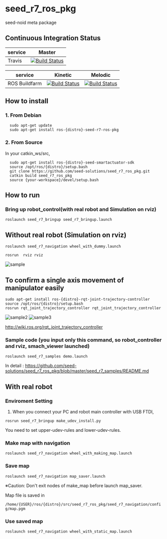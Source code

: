 # seed_r7_ros_pkg  
seed-noid meta package

## Continuous Integration Status
service    | Master  |
---------- | ------- |
Travis     | [![Build Status](https://travis-ci.com/seed-solutions/seed_r7_ros_pkg.svg?branch=master)](https://travis-ci.com/seed-solutions/seed_r7_ros_pkg/) |

service    | Kinetic | Melodic |
---------- | ------- | ------- |
ROS Buildfarm     | [![Build Status](http://build.ros.org/job/Kbin_uX64__seed_r7_ros_pkg__ubuntu_xenial_amd64__binary/badge/icon)](http://build.ros.org/job/Kbin_uX64__seed_r7_ros_pkg__ubuntu_xenial_amd64__binary/) | [![Build Status](http://build.ros.org/job/Mbin_uB64__seed_r7_ros_pkg__ubuntu_bionic_amd64__binary/badge/icon)](http://build.ros.org/job/Mbin_uB64__seed_r7_ros_pkg__ubuntu_bionic_amd64__binary/) |
## How to install
### 1. From Debian
```
  sudo apt-get update
  sudo apt-get install ros-{distro}-seed-r7-ros-pkg
```

### 2. From Source
In your catkin_ws/src,
```
  sudo apt-get install ros-{distro}-seed-smartactuator-sdk
  source /opt/ros/{distro}/setup.bash
  git clone https://github.com/seed-solutions/seed_r7_ros_pkg.git
  catkin build seed_r7_ros_pkg
  source {your-workspace}/devel/setup.bash
```
## How to run
### Bring up robot_control(with real robot and Simulation on rviz)

``roslaunch seed_r7_bringup seed_r7_bringup.launch`` 

## Without real robot (Simulation on rviz)

``roslaunch seed_r7_navigation wheel_with_dummy.launch``

``rosrun  rviz rviz ``

![sample](https://i.imgur.com/ffLGv19.png)
## To confirm a single axis movement of manipulator easily

``` 
sudo apt-get install ros-{distro}-rqt-joint-trajectory-controller 
source /opt/ros/{distro}/setup.bash 
rosrun rqt_joint_trajectory_controller rqt_joint_trajectory_controller 
```

![sample2](https://i.imgur.com/PHdqmfn.png)
![sample3](https://i.imgur.com/InP1J9Z.png)

http://wiki.ros.org/rqt_joint_trajectory_controller

### Sample code (you input only this command, so robot_controller and rviz, smach_viewer launched)

``roslaunch seed_r7_samples demo.launch``

In detail : https://github.com/seed-solutions/seed_r7_ros_pkg/blob/master/seed_r7_samples/README.md


## With real robot

### Enviroment Setting
1. When you connect your PC and robot main controller with USB FTDI, 

``rosrun seed_r7_bringup make_udev_install.py``

You need to set upper-udev-rules and lower-udev-rules.


### Make map with navigation

``roslaunch seed_r7_navigation wheel_with_making_map.launch``

### Save map

``roslaunch seed_r7_navigation map_saver.launch``

※Caution: Don't exit nodes of make_map before launch map_saver.


Map file is saved in 

``/home/{USER}/ros/{distro}/src/seed_r7_ros_pkg/seed_r7_navigation/config/map.pgm``

### Use saved map

``roslaunch seed_r7_navigation wheel_with_static_map.launch``


